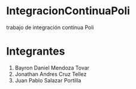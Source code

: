 # IntegracionContinuaPoli
trabajo de integración continua Poli

# Integrantes

1. Bayron Daniel Mendoza Tovar
2. Jonathan Andres Cruz Tellez
3. Juan Pablo Salazar Portilla
